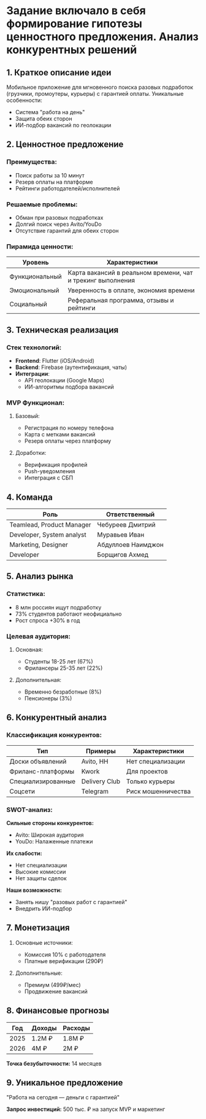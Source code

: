 # Задание включало в себя формирование гипотезы ценностного предложения. Анализ конкурентных решений

## 1. Краткое описание идеи
Мобильное приложение для мгновенного поиска разовых подработок (грузчики, промоутеры, курьеры) с гарантией оплаты. Уникальные особенности:
- Система "работа на день"
- Защита обеих сторон
- ИИ-подбор вакансий по геолокации

## 2. Ценностное предложение

### Преимущества:
- Поиск работы за 10 минут
- Резерв оплаты на платформе
- Рейтинги работодателей/исполнителей

### Решаемые проблемы:
- Обман при разовых подработках
- Долгий поиск через Avito/YouDo
- Отсутствие гарантий для обеих сторон

### Пирамида ценности:
| Уровень | Характеристики |
|---------|----------------|
| Функциональный | Карта вакансий в реальном времени, чат и трекинг выполнения |
| Эмоциональный | Уверенность в оплате, экономия времени |
| Социальный | Реферальная программа, отзывы и рейтинги |

## 3. Техническая реализация

### Стек технологий:
- **Frontend**: Flutter (iOS/Android)
- **Backend**: Firebase (аутентификация, чаты)
- **Интеграции**: 
  - API геолокации (Google Maps)
  - ИИ-алгоритмы подбора вакансий

### MVP Функционал:
1. Базовый:
   - Регистрация по номеру телефона
   - Карта с метками вакансий
   - Резерв оплаты через платформу

2. Доработки:
   - Верификация профилей
   - Push-уведомления
   - Интеграция с СБП

## 4. Команда
| Роль | Ответственный |
|------|---------------|
| Teamlead, Product Manager | Чебуреев Дмитрий |
| Developer, System analyst | Муравьев Иван |
| Marketing, Designer | Абдуллоев Наимджон |
| Developer | Борщигов Ахмед |

## 5. Анализ рынка

### Статистика:
- 8 млн россиян ищут подработку
- 73% студентов работают неофициально
- Рост спроса +30% в год

### Целевая аудитория:
1. Основная:
   - Студенты 18-25 лет (67%)
   - Фрилансеры 25-35 лет (22%)

2. Дополнительная:
   - Временно безработные (8%)
   - Пенсионеры (3%)

## 6. Конкурентный анализ

### Классификация конкурентов:
| Тип | Примеры | Характеристики |
|-----|---------|----------------|
| Доски объявлений | Avito, HH | Нет специализации |
| Фриланс-платформы | Kwork | Для проектов |
| Специализированные | Delivery Club | Только курьеры |
| Соцсети | Telegram | Риск мошенничества |

### SWOT-анализ:
**Сильные стороны конкурентов:**
- Avito: Широкая аудитория
- YouDo: Налаженные платежи

**Их слабости:**
- Нет специализации
- Высокие комиссии
- Нет защиты сделок

**Наши возможности:**
- Занять нишу "разовых работ с гарантией"
- Внедрить ИИ-подбор

## 7. Монетизация
1. Основные источники:
   - Комиссия 10% с работодателя
   - Платные верификации (290₽)

2. Дополнительные:
   - Премиум (499₽/мес)
   - Продвижение вакансий

## 8. Финансовые прогнозы
| Год | Доходы | Расходы |
|-----|--------|---------|
| 2025 | 1.2M ₽ | 1.8M ₽ |
| 2026 | 4M ₽ | 2M ₽ |

**Точка безубыточности:** 14 месяцев

## 9. Уникальное предложение
"Работа на сегодня — деньги с гарантией"

**Запрос инвестиций:** 500 тыс. ₽ на запуск MVP и маркетинг

